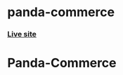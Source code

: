 # panda-commerce

### [Live site](https://programminghero1.github.io/panda-commerce/)
# Panda-Commerce
